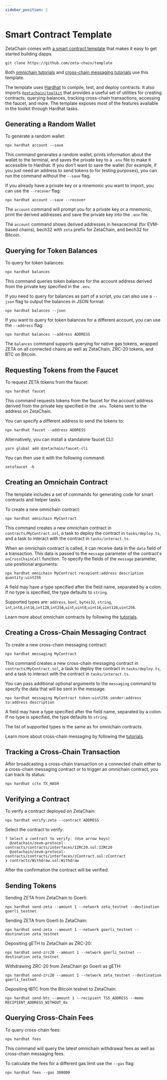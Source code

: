 ```yaml
---
sidebar_position: 2
---
```


# Smart Contract Template

ZetaChain comes with
[a smart contract template](https://github.com/zeta-chain/template) that makes
it easy to get started building dapps.

```
git clone https://github.com/zeta-chain/template
```

Both [omnichain tutorials](/developers/omnichain/tutorials/hello) and
[cross-chain messaging tutorials](/developers/cross-chain-messaging/examples/hello-world)
use this template.

The template uses [Hardhat](https://hardhat.org/) to compile, test, and deploy
contracts. It also imports
[`@zetachain/toolkit`](https://github.com/zeta-chain/toolkit/) that provides a
useful set of utilities for creating contracts, querying balances, tracking
cross-chain transactions, accessing the faucet, and more. The template exposes
most of the features available in the toolkit through Hardhat tasks.

## Generating a Random Wallet

To generate a random wallet:

```
npx hardhat account --save
```

This command generates a random wallet, prints information about the wallet to
the terminal, and saves the private key to a `.env` file to make it accessible
to Hardhat. If you don't want to save the wallet (for example, if you just need
an address to send tokens to for testing purposes), you can run the command
without the `--save` flag.

If you already have a private key or a mnemonic you want to import, you can use
the `--recover` flag:

```
npx hardhat account --save --recover
```

The `account` command will prompt you for a private key or a mnemonic, print the
derived addresses and save the private key into the `.env` file.

The `account` command shows derived addresses in hexacecimal (for EVM-based
chains), bech32 with `zeta` prefix for ZetaChain, and bech32 for Bitcoin.

## Querying for Token Balances

To query for token balances:

```
npx hardhat balances
```

This command queries token balances for the account address derived from the
private key specified in the `.env`.

If you need to query for balances as part of a script, you can also use a
`--json` flag to output the balances in JSON format:

```
npx hardhat balances --json
```

If you want to query for token balances for a different account, you can use the
`--address` flag:

```
npx hardhat balances --address ADDRESS
```

The `balances` command supports querying for native gas tokens, wrapped ZETA on
all connected chains as well as ZetaChain, ZRC-20 tokens, and BTC on Bitcoin.

## Requesting Tokens from the Faucet

To request ZETA tokens from the faucet:

```
npx hardhat faucet
```

This command requests tokens from the faucet for the account address derived
from the private key specified in the `.env`. Tokens sent to the address on
ZetaChain.

You can specify a different address to send the tokens to:

```
npx hardhat faucet --address ADDRESS
```

Alternatively, you can install a standalone faucet CLI:

```
yarn global add @zetachain/faucet-cli
```

You can then use it with the following command:

```
zetafaucet -h
```

## Creating an Omnichain Contract

The template includes a set of commands for generating code for smart contracts
and helper tasks.

To create a new omnichain contract:

```
npx hardhat omnichain MyContract
```

This command creates a new omnichain contract in `contracts/MyContract.sol`, a
task to deploy the contract in `tasks/deploy.ts`, and a task to interact with
the contract in `tasks/interact.ts`.

When an omnichain contract is called, it can receive data in the `data` field of
a transaction. This data is passed to the `message` parameter of the contract's
`onCrossChainCall` function. To specify the fields of the `message` parameter,
use positional arguments:

```
npx hardhat omnichain MyContract recepient:address description quantity:uint256
```

A field may have a type specified after the field name, separated by a colon. If
no type is specified, the type defaults to `string`.

Supported types are: `address`, `bool`, `bytes32`, `string`,
`int`,`int8`,`int16`,`int128`,`int256`,`uint`,`uint8`,`uint16`,`uint128`,`uint256`.

Learn more about omnichain contracts by following the
[tutorials](/developers/omnichain/tutorials/hello/).

## Creating a Cross-Chain Messaging Contract

To create a new cross-chain messaging contract:

```
npx hardhat messaging MyContract
```

This command creates a new cross-chain messaging contract in
`contracts/MyContract.sol`, a task to deploy the contract in `tasks/deploy.ts`,
and a task to interact with the contract in `tasks/interact.ts`.

You can pass additional optional arguments to the `messaging` command to specify
the data that will be sent in the message.

```
npx hardhat messaging MyContract token:uint256 sender:address to:address description
```

A field may have a type specified after the field name, separated by a colon. If
no type is specified, the type defaults to `string`.

The list of supported types is the same as for omnichain contracts.

Learn more about cross-chain messaging by following the
[tutorials](/developers/cross-chain-messaging/examples/hello-world/).

## Tracking a Cross-Chain Transaction

After broadcasting a cross-chain transaction on a connected chain either to a
cross-chain messaging contract or to trigger an omnichain contract, you can
track its status:

```
npx hardhat cctx TX_HASH
```

## Verifying a Contract

To verify a contract deployed on ZetaChain:

```
npx hardhat verify:zeta --contract ADDRESS
```

Select the contract to verify:

```
? Select a contract to verify: (Use arrow keys)
  @zetachain/zevm-protocol-contracts/contracts/interfaces/IZRC20.sol:IZRC20
  @zetachain/zevm-protocol-contracts/contracts/interfaces/zContract.sol:zContract
❯ contracts/Withdraw.sol:Withdraw
```

After the confirmation the contract will be verified.

## Sending Tokens

Sending ZETA from ZetaChain to Goerli:

```
npx hardhat send-zeta --amount 1 --network zeta_testnet --destination goerli_testnet
```

Sending ZETA from Goerli to ZetaChain:

```
npx hardhat send-zeta --amount 1 --network goerli_testnet --destination zeta_testnet
```

Depositing gETH to ZetaChain as ZRC-20:

```
npx hardhat send-zrc20 --amount 1 --network goerli_testnet --destination zeta_testnet
```

Withdrawing ZRC-20 from ZetaChain go Goerli as gETH:

```
npx hardhat send-zrc20 --amount 1 --network zeta_testnet --destination goerli_testnet
```

Depositing tBTC from the Bitcoin testnet to ZetaChain:

```
npx hardhat send-btc --amount 1 --recipient TSS_ADDRESS --memo RECIPIENT_ADDRESS_WITHOUT_0x
```

## Querying Cross-Chain Fees

To query cross-chain fees:

```
npx hardhat fees
```

This command will query the latest omnichain withdrawal fees as well as
cross-chain messaging fees.

To calculate the fees for a different gas limit use the `--gas` flag:

```
npx hardhat fees --gas 300000
```
